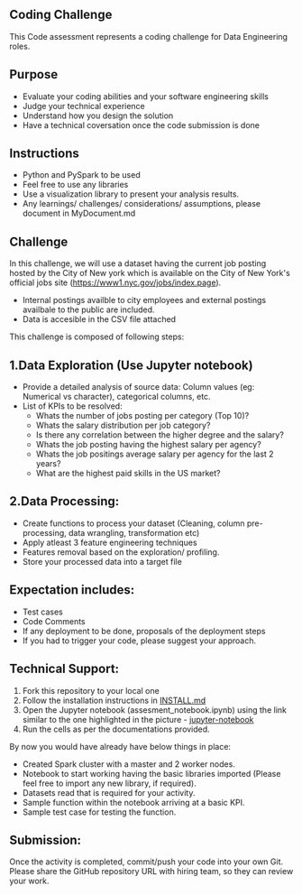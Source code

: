Coding Challenge
--
This Code assessment represents a coding challenge for Data Engineering roles.

Purpose
--
- Evaluate your coding abilities and your software engineering skills
- Judge your technical experience
- Understand how you design the solution 
- Have a technical coversation once the code submission is done

Instructions
-- 
- Python and PySpark to be used
- Feel free to use any libraries
- Use a visualization library to present your analysis results.
- Any learnings/ challenges/ considerations/ assumptions, please document in MyDocument.md
 
Challenge 
--
In this challenge, we will use a dataset having the current job posting hosted by the City of New york which is available on the City of New York's official jobs site (https://www1.nyc.gov/jobs/index.page).

- Internal postings availble to city employees and external postings availbale to the public are included. 
- Data is accesible in the CSV file attached

This challenge is composed of following steps: 

1.Data Exploration (Use Jupyter notebook)
--
- Provide a detailed analysis of source data: Column values (eg: Numerical vs character), categorical columns, etc. 
- List of KPIs to be resolved:
  - Whats the number of jobs posting per category (Top 10)? 
  - Whats the salary distribution per job category? 
  - Is there any correlation between the higher degree and the salary?
  - Whats the job posting having the highest salary per agency? 
  - Whats the job positings average salary per agency for the last 2 years? 
  - What are the highest paid skills in the US market? 

2.Data Processing: 
-- 
- Create functions to process your dataset (Cleaning, column pre-processing, data wrangling, transformation etc) 
- Apply atleast 3 feature engineering techniques 
- Features removal based on the exploration/ profiling.
- Store your processed data into a target file

Expectation includes: 
--
- Test cases 
- Code Comments 
- If any deployment to be done, proposals of the deployment steps
- If you had to trigger your code, please suggest your approach. 

Technical Support:
--
1. Fork this repository to your local one
2. Follow the installation instructions in [INSTALL.md](https://github.com/projectforyou/project1/blob/main/INSTALL.md)
3. Open the Jupyter notebook (assesment_notebook.ipynb) using the link similar to the one highlighted in the picture - [jupyter-notebook](https://github.com/projectforyou/project1/blob/main/docker-compose.png)
4. Run the cells as per the documentations provided. 

By now you would have already have below things in place:

- Created Spark cluster with a master and 2 worker nodes.
- Notebook to start working having the basic libraries imported (Please feel free to import any new library, if required). 
- Datasets read that is required for your activity.
- Sample function within the notebook arriving at a basic KPI.
- Sample test case for testing the function. 

Submission:
-- 
Once the activity is completed, commit/push your code into your own Git. Please share the GitHub repository URL with hiring team, so they can review your work.

